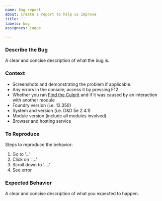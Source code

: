 ```yaml
---
name: Bug report
about: Create a report to help us improve
title: ''
labels: bug
assignees: jagoe

---
```


### Describe the Bug

A clear and concise description of what the bug is.

### Context

- Screenshots and demonstrating the problem if applicable.
- Any errors in the console; access it by pressing F12
- Whether you ran [Find the Culprit](https://foundryvtt.com/packages/find-the-culprit/) and if it was caused by an interaction with another module
- Foundry version (i.e. 13.350)
- System and version (i.e. D&D 5e 2.4.1)
- Module version (include all modules involved)
- Browser and hosting service

### To Reproduce

Steps to reproduce the behavior:

1. Go to '...'
2. Click on '....'
3. Scroll down to '....'
4. See error

### Expected Behavior

A clear and concise description of what you expected to happen.
